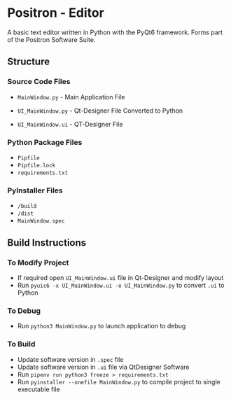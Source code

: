 # Positron - Editor

A basic text editor written in Python with the PyQt6 framework.
Forms part of the Positron Software Suite.

## Structure

### Source Code Files

- `MainWindow.py` - Main Application File

- `UI_MainWindow.py` - Qt-Designer File Converted to Python

- `UI_MainWindow.ui` - QT-Designer File

### Python Package Files

- `Pipfile`
- `Pipfile.lock`
- `requirements.txt`

### PyInstaller Files

- `/build`
- `/dist`
- `MainWindow.spec`

## Build Instructions

### To Modify Project

- If required open `UI_MainWindow.ui` file in Qt-Designer and modify layout
- Run `pyuic6 -x UI_MainWindow.ui -o UI_MainWindow.py` to convert `.ui` to Python

### To Debug

- Run `python3 MainWindow.py` to launch application to debug

### To Build

- Update software version in `.spec` file
- Update software version in `.ui` file via QtDesigner Software
- Run `pipenv run python3 freeze > requirements.txt`
- Run `pyinstaller --onefile MainWindow.py` to compile project to single executable file
